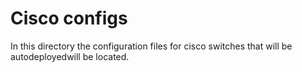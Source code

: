 # Cisco configs

In this directory the configuration files for cisco switches that will be autodeployedwill be located.
